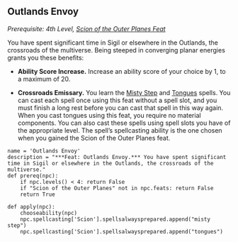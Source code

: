 ## Outlands Envoy
*Prerequisite: 4th Level, [Scion of the Outer Planes Feat](ScionoftheOuterPlanes.md)*

You have spent significant time in Sigil or elsewhere in the Outlands, the crossroads of the multiverse. Being steeped in converging planar energies grants you these benefits:

* **Ability Score Increase.** Increase an ability score of your choice by 1, to a maximum of 20.

* **Crossroads Emissary.** You learn the [Misty Step](../Magic/Spells/misty-step.md) and [Tongues](../Magic/Spells/tongues.md) spells. You can cast each spell once using this feat without a spell slot, and you must finish a long rest before you can cast that spell in this way again. When you cast tongues using this feat, you require no material components. You can also cast these spells using spell slots you have of the appropriate level. The spell’s spellcasting ability is the one chosen when you gained the Scion of the Outer Planes feat.

```
name = 'Outlands Envoy'
description = "***Feat: Outlands Envoy.*** You have spent significant time in Sigil or elsewhere in the Outlands, the crossroads of the multiverse."
def prereq(npc):
    if npc.levels() < 4: return False
    if "Scion of the Outer Planes" not in npc.feats: return False
    return True

def apply(npc):
    chooseability(npc)
    npc.spellcasting['Scion'].spellsalwaysprepared.append("misty step")
    npc.spellcasting['Scion'].spellsalwaysprepared.append("tongues")
```
